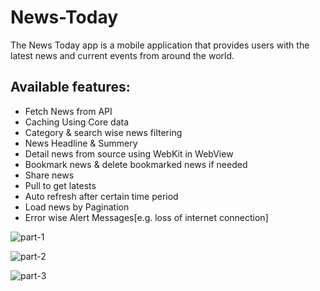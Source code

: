 # News-Today
The News Today app is a mobile application that provides users with the latest news and current events from around the world.

## Available features:

  + Fetch News from API
  + Caching Using Core data
  + Category & search wise news filtering
  + News Headline & Summery 
  + Detail news from source using WebKit in WebView
  + Bookmark news & delete bookmarked news if needed
  + Share news
  + Pull to get latests
  + Auto refresh after certain time period
  + Load news by Pagination
  + Error wise Alert Messages[e.g. loss of internet connection]


![part-1](https://user-images.githubusercontent.com/118166770/213906064-a3994b64-a587-4a2e-bf0b-b7128ccb8189.png)

![part-2](https://user-images.githubusercontent.com/118166770/213906164-7afa8371-a95a-465b-a5d7-79030db7ae36.png)

![part-3](https://user-images.githubusercontent.com/118166770/213906783-39b9730c-57c1-42e4-aa71-05d9e0c81372.png)

